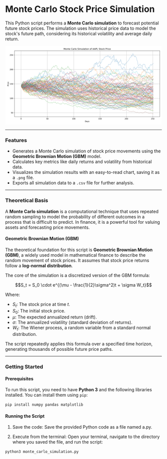 # Monte Carlo Stock Price Simulation

This Python script performs a **Monte Carlo simulation** to forecast potential future stock prices. The simulation uses historical price data to model the stock's future path, considering its historical volatility and average daily return.

![Monte Carlo Simulation of Stock Price](monte_carlo_simulation.png)

***

### Features

-   Generates a Monte Carlo simulation of stock price movements using the **Geometric Brownian Motion (GBM)** model.
-   Calculates key metrics like daily returns and volatility from historical data.
-   Visualizes the simulation results with an easy-to-read chart, saving it as a `.png` file.
-   Exports all simulation data to a `.csv` file for further analysis.

***

### Theoretical Basis

A **Monte Carlo simulation** is a computational technique that uses repeated random sampling to model the probability of different outcomes in a process that is difficult to predict. In finance, it is a powerful tool for valuing assets and forecasting price movements.

#### Geometric Brownian Motion (GBM)

The theoretical foundation for this script is **Geometric Brownian Motion (GBM)**, a widely used model in mathematical finance to describe the random movement of stock prices. It assumes that stock price returns follow a **log-normal distribution**.

The core of the simulation is a discretized version of the GBM formula:

$$S_t = S_0 \cdot e^{(\mu - \frac{1}{2}\sigma^2)t + \sigma W_t}$$

Where:
* $S_t$: The stock price at time $t$.
* $S_0$: The initial stock price.
* $\mu$: The expected annualized return (drift).
* $\sigma$: The annualized volatility (standard deviation of returns).
* $W_t$: The Wiener process, a random variable from a standard normal distribution.

The script repeatedly applies this formula over a specified time horizon, generating thousands of possible future price paths.

***

### Getting Started

#### Prerequisites

To run this script, you need to have **Python 3** and the following libraries installed. You can install them using `pip`:

```bash
pip install numpy pandas matplotlib
```

#### Running the Script

1.  Save the code: Save the provided Python code as a file named a.py.

2.  Execute from the terminal: Open your terminal, navigate to the directory where you saved the file, and run the script:

```bash
python3 monte_carlo_simulation.py
